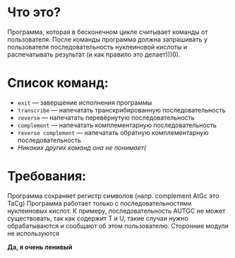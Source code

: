 # Что это?
Программа, которая в бесконечном цикле считывает команды от
пользователя. После команды программа должна запрашивать у пользователя
последовательность нуклеиновой кислоты и распечатывать результат (и как правило это делает)))0).

# Список команд:
- `exit` — завершение исполнения программы
- `transcribe` — напечатать транскрибированную последовательность
- `reverse` — напечатать перевёрнутую последовательность
- `complement` — напечатать комплементарную последовательность
- `reverse complement` — напечатать обратную комплементарную последовательность
- *Никаких других команд она не понимает(*

# Требования:
Программа сохраняет регистр символов (напр. complement AtGc это TaCg)
Программа работает только с последовательностями нуклеиновых кислот. К примеру, последовательность AUTGC не может существовать, так как содержит T и U, такие случаи нужно обрабатываются и сообщают об этом пользователю.
Сторонние модули не используются

**Да, я очень ленивый**
